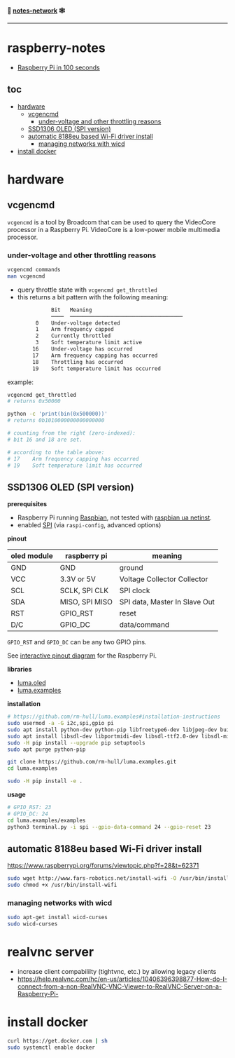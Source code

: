 **📓 [notes-network](https://github.com/bmedicke/notes-network) 🕸️**

---

# raspberry-notes

* [Raspberry Pi in 100 seconds](https://www.youtube.com/watch?v=eZ74x6dVYes)

## toc

<!-- vim-markdown-toc Redcarpet -->

* [hardware](#hardware)
  * [vcgencmd](#vcgencmd)
    * [under-voltage and other throttling reasons](#under-voltage-and-other-throttling-reasons)
  * [SSD1306 OLED (SPI version)](#ssd1306-oled-spi-version)
  * [automatic 8188eu based Wi-Fi driver install](#automatic-8188eu-based-wi-fi-driver-install)
    * [managing networks with wicd](#managing-networks-with-wicd)
* [install docker](#install-docker)

<!-- vim-markdown-toc -->

# hardware

## vcgencmd

`vcgencmd` is a tool by Broadcom that can be used to query
the VideoCore processor in a Raspberry Pi.
VideoCore is a low-power mobile multimedia processor.
### under-voltage and other throttling reasons

```sh
vcgencmd commands
man vcgencmd
```

* query throttle state with `vcgencmd get_throttled`
* this returns a bit pattern with the following meaning:

```sh
              Bit   Meaning
              ────  ────────────────────────────────────
         0    Under-voltage detected
         1    Arm frequency capped
         2    Currently throttled
         3    Soft temperature limit active
        16    Under-voltage has occurred
        17    Arm frequency capping has occurred
        18    Throttling has occurred
        19    Soft temperature limit has occurred
```

example:

```sh
vcgencmd get_throttled
# returns 0x50000

python -c 'print(bin(0x500000))'
# returns 0b1010000000000000000

# counting from the right (zero-indexed):
# bit 16 and 18 are set.

# according to the table above:
# 17    Arm frequency capping has occurred
# 19    Soft temperature limit has occurred
```

## SSD1306 OLED (SPI version)

__prerequisites__

- Raspberry Pi running [Raspbian](https://www.raspberrypi.org/downloads/raspbian/), not tested with [raspbian ua netinst](https://github.com/debian-pi/raspbian-ua-netinst).
- enabled [SPI](https://en.wikipedia.org/wiki/Serial_Peripheral_Interface_Bus) (via `raspi-config`, advanced options)

__pinout__

| oled module | raspberry pi   | meaning                       |
| ---         | ---            | ---                           |
| GND         | GND            | ground                        |
| VCC         | 3.3V or 5V     | Voltage Collector Collector   |
| SCL         | SCLK, SPI CLK  | SPI clock                     |
| SDA         | MISO, SPI MISO | SPI data, Master In Slave Out |
| RST         | GPIO_RST       | reset                         |
| D/C         | GPIO_DC        | data/command                  |

`GPIO_RST` and `GPIO_DC` can be any two GPIO pins.

See [interactive pinout diagram](https://pinout.xyz) for the Raspberry Pi.

__libraries__

- [luma.oled](http://github.com/rm-hull/luma.oled)
- [luma.examples](http://github.com/rm-hull/luma.examples)


__installation__

```sh
# https://github.com/rm-hull/luma.examples#installation-instructions
sudo usermod -a -G i2c,spi,gpio pi
sudo apt install python-dev python-pip libfreetype6-dev libjpeg-dev build-essential
sudo apt install libsdl-dev libportmidi-dev libsdl-ttf2.0-dev libsdl-mixer1.2-dev libsdl-image1.2-dev
sudo -H pip install --upgrade pip setuptools
sudo apt purge python-pip

git clone https://github.com/rm-hull/luma.examples.git
cd luma.examples

sudo -H pip install -e .
```

__usage__

```sh
# GPIO_RST: 23
# GPIO_DC: 24
cd luma.examples/examples
python3 terminal.py -i spi --gpio-data-command 24 --gpio-reset 23
```

## automatic 8188eu based Wi-Fi driver install

https://www.raspberrypi.org/forums/viewtopic.php?f=28&t=62371

```sh
sudo wget http://www.fars-robotics.net/install-wifi -O /usr/bin/install-wifi
sudo chmod +x /usr/bin/install-wifi
```

### managing networks with wicd

```sh
sudo apt-get install wicd-curses
sudo wicd-curses
```

# realvnc server

* increase client compabililty (tightvnc, etc.) by allowing legacy clients
 * https://help.realvnc.com/hc/en-us/articles/10406396398877-How-do-I-connect-from-a-non-RealVNC-VNC-Viewer-to-RealVNC-Server-on-a-Raspberry-Pi-

# install docker

```sh
curl https://get.docker.com | sh
sudo systemctl enable docker
```
